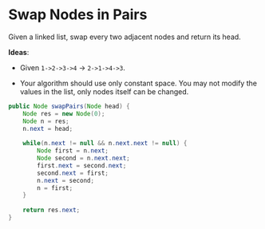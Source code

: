 # Swap Nodes in Pairs

Given a linked list, swap every two adjacent nodes and return its head.

**Ideas**:

- Given `1->2->3->4`  ->  `2->1->4->3`.

- Your algorithm should use only constant space. You may not modify the values in the list, only nodes itself can be changed.

```java
public Node swapPairs(Node head) {
    Node res = new Node(0);
    Node n = res;
    n.next = head;
    
    while(n.next != null && n.next.next != null) {
        Node first = n.next;
        Node second = n.next.next;
        first.next = second.next;
        second.next = first;
        n.next = second;
        n = first;
    }
    
    return res.next;
}


```
